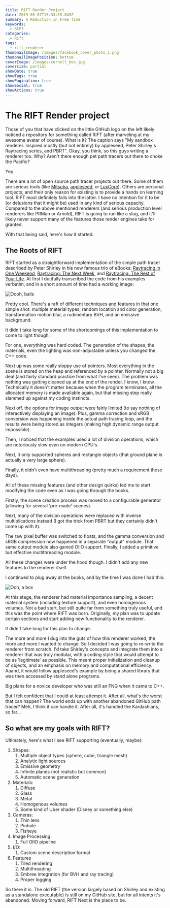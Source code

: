 ```yaml
---
title: RIFT Render Project
date: 2019-05-07T15:33:15.045Z
summary: A Reduction in Free Time
keywords:
  - RIFT
categories:
  - Rift
tags:
  - rift_renderer
thumbnailImage: /images/facebook_cover_photo_1.png
thumbnailImagePosition: bottom
coverImage: /images/cornell_box.jpg
coversize: partial
showDate: true
showTags: true
showPagination: true
showSocial: true
showActions: true
---
```

# The RIFT Render project

Those of you that have clicked on the little GitHub logo on the left likely noticed a repository for something called RIFT (after marveling at my awesome avatar of course).  What is it?  The caption says "My sandbox renderer. Inspired mostly (but not entirely) by appleseed, Peter Shirley's Raytracing series, and PBRT".  Okay, you think, so this guys writing a renderer too.  Why?  Aren't there enough pet path tracers out there to choke the Pacific?  

Yep.

There are a lot of open source path tracer projects out there.  Some of them are serious tools (like [Mitsuba](https://www.mitsuba-renderer.org/), [appleseed](https://www.appleseedhq.net), or [LuxCore](https://luxcorerender.org/)).  Others are personal projects, and their only reason for existing is to provide a hands on learning tool.  RIFT most definitely falls into the latter.  I have no intention for it to be (or delusions that it might be) used in any kind of serious capacity.  Compared to the above mentioned renderers (and serious production level renderers like PRMan or Arnold), RIFT is going to run like a slug, and it'll likely never support many of the features those render engines take for granted.

With that being said, here's how it started.

## The Roots of RIFT

RIFT started as a straightforward implementation of the simple path tracer described by Peter Shirley in his now famous trio of eBooks: [Raytracing in One Weekend](https://github.com/petershirley/raytracinginoneweekend), [Raytracing: The Next Week](https://github.com/petershirley/raytracingthenextweek), and [Raytracing: The Rest of Your Life](https://github.com/petershirley/raytracingtherestofyourlife).  At first I dutifully transcribed the code from his examples verbatim, and in a short amount of time had a working image:

![](/images/sphere-s.jpg "Oooh, balls")

Pretty cool.  There's a raft of different techniques and features in that one simple shot: multiple material types, random location and color generation, transformation motion blur, a rudimentary BVH, and an emissive background.

It didn't take long for some of the shortcomings of this implementation to come to light though.  

For one, everything was hard coded.  The generation of the shapes, the materials, even the lighting was non-adjustable unless you changed the C++ code.

Next up was some really sloppy use of pointers.  Most everything in the scene is stored on the heap and referenced by a pointer.  Normally not a big deal (and fairly standard practice from what I've seen).  The problem was nothing was getting cleaned up at the end of the render.  I know, I know.  Technically it doesn't matter because when the program terminates, all the allocated memory is made available again, but that missing step really slammed up against my coding instincts.  

Next off, the options for image output were fairly limited (to say nothing of interactively displaying an image).  Plus, gamma correction and sRGB conversion was happening inside the actual path tracing loop, and the results were being stored as integers (making high dynamic range output impossible).

Then, I noticed that the examples used a lot of division operations, which are notoriously slow even on modern CPU's.  

Next, it only supported spheres and rectangle objects (that ground plane is actually a very large sphere).  

Finally, it didn't even have multithreading (pretty much a requirement these days).

All of these missing features (and other design quirks) led me to start modifying the code even as I was going through the books.  

Firstly, the scene creation process was moved to a configurable generator (allowing for several 'pre-made' scenes).  

Next, many of the division operations were replaced with inverse multiplications instead (I got the trick from PBRT but they certainly didn't come up with it).  

The raw pixel buffer was switched to floats, and the gamma conversion and sRGB compression now happened in a separate "output" module.  That same output module also gained OIIO support.  Finally, I added a primitive but effective multithreading module.

All these changes were under the hood though. I didn't add any new features to the renderer itself.

I continued to plug away at the books, and by the time I was done I had this:

![](/images/cornell_box.jpg "Ooh, a box")

At this stage, the renderer had material importance sampling, a decent material system (including texture support), and even homogenous volumes.  Not a bad start, but still quite far from something truly useful, and this was the point where RIFT was born.  Originally, my plan was to update certain sections and start adding new functionality to the renderer.  

It didn't take long for this plan to change.

The more and more I dug into the guts of how this renderer worked, the more and more I wanted to change.  So I decided I was going to re-write the renderer from scratch.  I'd take Shirley's concepts and integrate them into a renderer that was truly modular, with a coding style that would attempt to be as 'legitimate' as possible.  This meant proper initialization and cleanup of objects, and an emphasis on memory and computational efficiency.  Aaand, it would follow appleseed's example by being a shared library that was then accessed by stand alone programs.  

Big plans for a novice developer who was still an FNG when it came to C++.

But I felt confident that I could at least attempt it.  After all, what's the worst that can happen?  The world ends up with another abandoned GitHub path tracer?  Meh, I think it can handle it.  After all, it's handled the Kardashians, so far...

## So what are my goals with RIFT?

Ultimately, here's what I see RIFT supporting (eventually, maybe):

1. Shapes:
   1. Multiple object types (sphere, cube, triangle mesh)
   2. Analytic light sources
   3. Emissive geometry
   4. Infinite planes (not realistic but common)
   5. Automatic scene generation
2. Materials:
   1. Diffuse
   2. Glass
   3. Metal
   4. Homogenous volumes
   5. Some kind of Uber shader (Disney or something else)
3. Cameras:
   1. Thin lens
   2. Pinhole
   3. Fisheye
4. Image Processing:
   1. Full OIIO pipeline
5. I/O:
   1. Custom scene description format
6. Features
   1. Tiled rendering
   2. Multithreading
   3. Embree integration (for BVH and ray tracing)
   4. Proper logging

So there it is.  The old RIFT (the version largely based on Shirley and existing as a standalone executable) is still on my GitHub site, but for all intents it's abandoned.  Moving forward, RIFT Next is the place to be.
